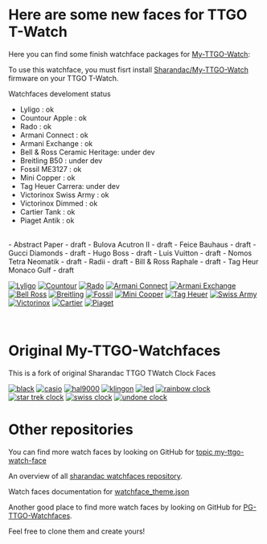 # Here are some new faces for TTGO T-Watch

Here you can find some finish watchface packages for [My-TTGO-Watch](https://github.com/sharandac/My-TTGO-Watch):

To use this watchface, you must fisrt install [Sharandac/My-TTGO-Watch](https://github.com/sharandac/My-TTGO-Watch) firmware on your TTGO T-Watch.

Watchfaces develoment status
- Lyligo : ok
- Countour Apple : ok
- Rado : ok
- Armani Connect : ok
- Armani Exchange : ok
- Bell & Ross Ceramic Heritage: under dev
- Breitling B50 : under dev
- Fossil ME3127 : ok
- Mini Copper : ok
- Tag Heuer Carrera: under dev
- Victorinox Swiss Army : ok
- Victorinox Dimmed : ok
- Cartier Tank : ok
- Piaget Antik : ok
<br>
- Abstract Paper - draft
- Bulova Acutron II - draft
- Feice Bauhaus - draft
- Gucci Diamonds - draft
- Hugo Boss - draft
- Luis Vuitton - draft
- Nomos Tetra Neomatik - draft
- Radii - draft
- Bill & Ross Raphale - draft
- Tag Heur Monaco Gulf - draft
<br>

[![Lyligo](lilygo/watchface_theme_prev.png)](lilygo/watchface.tar.gz)
[![Countour](contour/watchface_theme_prev.png)](contour/watchface.tar.gz)
[![Rado](rado/watchface_theme_prev.png)](rado/watchface.tar.gz)
[![Armani Connect](armanicon/watchface_theme_prev.png)](armanicon/watchface.tar.gz)
[![Armani Exchange](armaniex/watchface_theme_prev.png)](armaniex/watchface.tar.gz)
[![Bell Ross](bellross/watchface_theme_prev.png)](bellross/watchface.tar.gz)
[![Breitling](breitling/watchface_theme_prev.png)](breitling/watchface.tar.gz)
[![Fossil](fossil/watchface_theme_prev.png)](fossil/watchface.tar.gz)
[![Mini Cooper](minicooper/watchface_theme_prev.png)](minicooper/watchface.tar.gz)
[![Tag Heuer](tagheuer/watchface_theme_prev.png)](tagheuer/watchface.tar.gz)
[![Swiss Army](swissarmy/watchface_theme_prev.png)](swissarmy/watchface.tar.gz)
[![Victorinox](victorinox/watchface_theme_prev.png)](victorinox/watchface.tar.gz)
[![Cartier](cartier/watchface_theme_prev.png)](cartier/watchface.tar.gz)
[![Piaget](piaget/watchface_theme_prev.png)](piaget/watchface.tar.gz)

<br>


# Original My-TTGO-Watchfaces

This is a fork of original Sharandac TTGO TWatch Clock Faces

[![black](black/watchface_theme_prev.png)](black/watchface.tar.gz)
[![casio](casio/watchface_theme_prev.png)](casio/watchface.tar.gz)
[![hal9000](hal9000/watchface_theme_prev.png)](hal9000/watchface.tar.gz)
[![klingon](klingon/watchface_theme_prev.png)](klingon/watchface.tar.gz)
[![led](led/watchface_theme_prev.png)](led/watchface.tar.gz)
[![rainbow clock](rainbow/watchface_theme_prev.png)](rainbow/watchface.tar.gz)
[![star trek clock](startrek/watchface_theme_prev.png)](startrek/watchface.tar.gz)
[![swiss clock](swiss/watchface_theme_prev.png)](swiss/watchface.tar.gz)
[![undone clock](undone/watchface_theme_prev.png)](undone/watchface.tar.gz)


# Other repositories

You can find more watch faces by looking on GitHub for [topic my-ttgo-watch-face](https://github.com/topics/my-ttgo-watch-face) 

An overview of all [sharandac watchfaces repository](https://sharandac.github.io/My-TTGO-Watchfaces/).

Watch faces documentation for [watchface_theme.json](https://github.com/sharandac/My-TTGO-Watch/blob/master/WATCHFACE.md) 

Another good place to find more watch faces by looking on GitHub for [PG-TTGO-Watchfaces](https://github.com/PGNetHun/PG-TTGO-Watchfaces).

Feel free to clone them and create yours!


